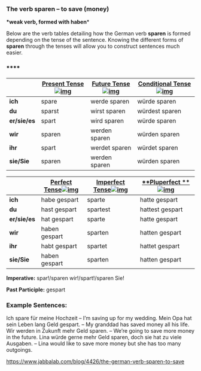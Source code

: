 ### The verb sparen – to save (money)

**\*weak verb, formed with haben***

Below are the verb tables detailing how the German verb **sparen** is formed depending on the tense of the sentence. Knowing the different forms of **sparen** through the tenses will allow you to construct sentences much easier.

### ****

|               | [**Present Tense**![img](https://www.jabbalab.com/images/qm.jpg)](http://www.jabbalab.com/blog/880/how-german-verbs-work-in-the-present-tense-part-1) | [**Future Tense**![img](https://www.jabbalab.com/images/qm.jpg)](http://www.jabbalab.com/blog/1126/german-future-tense-and-how-to-use-it) | [**Conditional Tense**![img](https://www.jabbalab.com/images/qm.jpg)](http://www.jabbalab.com/blog/1160/german-conditional-tense-what-it-is-and-how-to-use-it) |
| ------------- | ---------------------------------------- | ---------------------------------------- | ---------------------------------------- |
| **ich**       | spare                                    | werde sparen                             | würde sparen                             |
| **du**        | sparst                                   | wirst sparen                             | würdest sparen                           |
| **er/sie/es** | spart                                    | wird sparen                              | würde sparen                             |
| **wir**       | sparen                                   | werden sparen                            | würden sparen                            |
| **ihr**       | spart                                    | werdet sparen                            | würdet sparen                            |
| **sie/Sie**   | sparen                                   | werden sparen                            | würden sparen                            |

 

|               | [Perfect Tense![img](https://www.jabbalab.com/images/qm.jpg)](http://www.jabbalab.com/blog/1011/past-tense-german-how-to-talk-about-the-past-in-german) | [**Imperfect Tense**![img](https://www.jabbalab.com/images/qm.jpg)](http://www.jabbalab.com/blog/1028/past-tense-german-the-imperfect-tense) | [**Pluperfect **![img](https://www.jabbalab.com/images/qm.jpg)](http://www.jabbalab.com/blog/1207/german-past-tense-%E2%80%93-the-pluperfect-tense) |
| ------------- | ---------------------------------------- | ---------------------------------------- | ---------------------------------------- |
| **ich**       | habe gespart                             | sparte                                   | hatte gespart                            |
| **du**        | hast gespart                             | spartest                                 | hattest gespart                          |
| **er/sie/es** | hat gespart                              | sparte                                   | hatte gespart                            |
| **wir**       | haben gespart                            | sparten                                  | hatten gespart                           |
| **ihr**       | habt gespart                             | spartet                                  | hattet gespart                           |
| **sie/Sie**   | haben gespart                            | sparten                                  | hatten gespart                           |

**Imperative:** spar!/sparen wir!/spart!/sparen Sie!

**Past Participle:** gespart

### Example Sentences:

Ich spare für meine Hochzeit – I’m saving up for my wedding.
Mein Opa hat sein Leben lang Geld gespart. – My granddad has saved money all his life.
Wir werden in Zukunft mehr Geld sparen. – We’re going to save more money in the future.
Lina würde gerne mehr Geld sparen, doch sie hat zu viele Ausgaben. – Lina would like to save more money but she has too many outgoings.



https://www.jabbalab.com/blog/4426/the-german-verb-sparen-to-save
